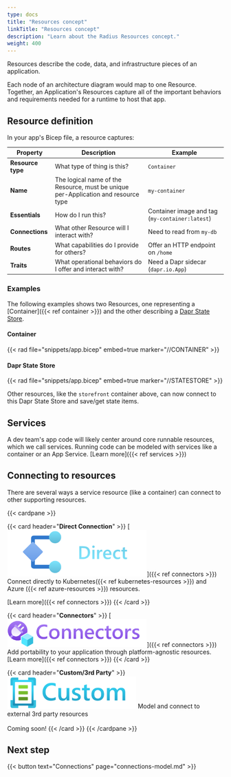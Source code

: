 ```yaml
---
type: docs
title: "Resources concept"
linkTitle: "Resources concept"
description: "Learn about the Radius Resources concept."
weight: 400
---
```

<!-- TODO retire this page. move this topic's fresh content to either Concepts.Overview or Concepts.Architecture. -->

Resources describe the code, data, and infrastructure pieces of an application.

Each node of an architecture diagram would map to one Resource. Together, an Application's Resources capture all of the important behaviors and requirements needed for a runtime to host that app. 

## Resource definition

In your app's Bicep file, a resource captures: 

| Property | Description | Example |
|----------|-------------|---------|
| **Resource type** | What type of thing is this? | `Container`
| **Name** | The logical name of the Resource, must be unique per-Application and resource type | `my-container`
| **Essentials** | How do I run this? | Container image and tag (`my-container:latest`)
| **Connections** | What other Resource will I interact with? | Need to read from `my-db` 
| **Routes** | What capabilities do I provide for others? | Offer an HTTP endpoint on `/home`
| **Traits** | What operational behaviors do I offer and interact with? | Need a Dapr sidecar (`dapr.io.App`)

### Examples

The following examples shows two Resources, one representing a [Container]({{< ref container >}}) and the other describing a [Dapr State Store](https://docs.dapr.io/developing-applications/building-blocks/state-management/state-management-overview/).

#### Container

{{< rad file="snippets/app.bicep" embed=true marker="//CONTAINER" >}}

#### Dapr State Store

{{< rad file="snippets/app.bicep" embed=true marker="//STATESTORE" >}}

Other resources, like the `storefront` container above, can now connect to this Dapr State Store and save/get state items.

## Services 

A dev team's app code will likely center around core runnable resources, which we call services. Running code can be modeled with services like a container or an App Service. [Learn more]({{< ref services >}})

## Connecting to resources 

There are several ways a service resource (like a container) can connect to other supporting resources. 

{{< cardpane >}}

{{< card header="**Direct Connection**" >}}
[<img src="direct-icon.png" alt="Connectors" style="width:325px"/>]({{< ref connectors >}})
Connect directly to Kubernetes({{< ref kubernetes-resources >}}) and Azure ({{< ref azure-resources >}}) resources. 

[Learn more]({{< ref connectors >}})
{{< /card >}}

{{< card header="**Connectors**" >}}
[<img src="connectors.png" alt="Connectors" style="width:325px"/>]({{< ref connectors >}})
Add portability to your application through platform-agnostic resources.
[Learn more]({{< ref connectors >}})
{{< /card >}}

{{< card header="**Custom/3rd Party**" >}}
<img src="custom.png" alt="Custom" style="width:300px"/>
Model and connect to external 3rd party resources<br /><br />
Coming soon!
{{< /card >}}
{{< /cardpane >}}


## Next step

{{< button text="Connections" page="connections-model.md" >}}

